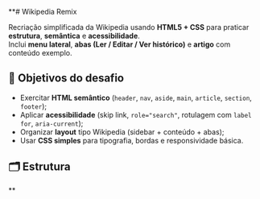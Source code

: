 **# Wikipedia Remix

Recriação simplificada da Wikipedia usando **HTML5 + CSS** para praticar **estrutura**, **semântica** e **acessibilidade**.  
Inclui **menu lateral**, **abas (Ler / Editar / Ver histórico)** e **artigo** com conteúdo exemplo.

## 🧭 Objetivos do desafio
- Exercitar **HTML semântico** (`header`, `nav`, `aside`, `main`, `article`, `section`, `footer`);
- Aplicar **acessibilidade** (skip link, `role="search"`, rotulagem com `label for`, `aria-current`);
- Organizar **layout** tipo Wikipedia (sidebar + conteúdo + abas);
- Usar **CSS simples** para tipografia, bordas e responsividade básica.

## 🗂️ Estrutura
**
